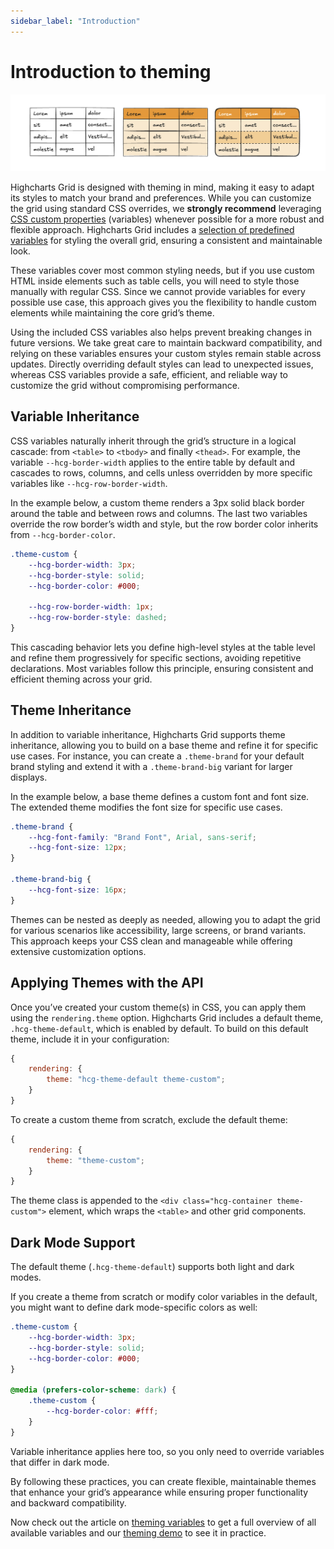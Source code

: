 ```yaml
---
sidebar_label: "Introduction"
---
```


# Introduction to theming

![An illustration showing theming concept](ill_theming.png)

Highcharts Grid is designed with theming in mind, making it easy to adapt its styles to match your brand and preferences. While you can customize the grid using standard CSS overrides, we **strongly recommend** leveraging [CSS custom properties](https://developer.mozilla.org/en-US/docs/Web/CSS/Using_CSS_custom_properties) (variables) whenever possible for a more robust and flexible approach. Highcharts Grid includes a [selection of predefined variables](https://www.highcharts.com/docs/grid/theming/theming-variables) for styling the overall grid, ensuring a consistent and maintainable look.

These variables cover most common styling needs, but if you use custom HTML inside elements such as table cells, you will need to style those manually with regular CSS. Since we cannot provide variables for every possible use case, this approach gives you the flexibility to handle custom elements while maintaining the core grid’s theme.

Using the included CSS variables also helps prevent breaking changes in future versions. We take great care to maintain backward compatibility, and relying on these variables ensures your custom styles remain stable across updates. Directly overriding default styles can lead to unexpected issues, whereas CSS variables provide a safe, efficient, and reliable way to customize the grid without compromising performance.

## Variable Inheritance

CSS variables naturally inherit through the grid’s structure in a logical cascade: from `<table>` to `<tbody>` and finally `<thead>`. For example, the variable `--hcg-border-width` applies to the entire table by default and cascades to rows, columns, and cells unless overridden by more specific variables like `--hcg-row-border-width`.

In the example below, a custom theme renders a 3px solid black border around the table and between rows and columns. The last two variables override the row border’s width and style, but the row border color inherits from `--hcg-border-color`.

```css
.theme-custom {
    --hcg-border-width: 3px;
    --hcg-border-style: solid;
    --hcg-border-color: #000;

    --hcg-row-border-width: 1px;
    --hcg-row-border-style: dashed;
}
```

This cascading behavior lets you define high-level styles at the table level and refine them progressively for specific sections, avoiding repetitive declarations. Most variables follow this principle, ensuring consistent and efficient theming across your grid.

## Theme Inheritance

In addition to variable inheritance, Highcharts Grid supports theme inheritance, allowing you to build on a base theme and refine it for specific use cases. For instance, you can create a `.theme-brand` for your default brand styling and extend it with a `.theme-brand-big` variant for larger displays.

In the example below, a base theme defines a custom font and font size. The extended theme modifies the font size for specific use cases.

```css
.theme-brand {
    --hcg-font-family: "Brand Font", Arial, sans-serif;
    --hcg-font-size: 12px;
}

.theme-brand-big {
    --hcg-font-size: 16px;
}
```

Themes can be nested as deeply as needed, allowing you to adapt the grid for various scenarios like accessibility, large screens, or brand variants. This approach keeps your CSS clean and manageable while offering extensive customization options.

## Applying Themes with the API

Once you’ve created your custom theme(s) in CSS, you can apply them using the `rendering.theme` option. Highcharts Grid includes a default theme, `.hcg-theme-default`, which is enabled by default. To build on this default theme, include it in your configuration:

```js
{
    rendering: {
        theme: "hcg-theme-default theme-custom";
    }
}
```

To create a custom theme from scratch, exclude the default theme:

```js
{
    rendering: {
        theme: "theme-custom";
    }
}
```

The theme class is appended to the `<div class="hcg-container theme-custom">` element, which wraps the `<table>` and other grid components.

## Dark Mode Support

The default theme (`.hcg-theme-default`) supports both light and dark modes.

If you create a theme from scratch or modify color variables in the default, you might want to define dark mode-specific colors as well:

```css
.theme-custom {
    --hcg-border-width: 3px;
    --hcg-border-style: solid;
    --hcg-border-color: #000;
}

@media (prefers-color-scheme: dark) {
    .theme-custom {
        --hcg-border-color: #fff;
    }
}
```

Variable inheritance applies here too, so you only need to override variables that differ in dark mode.

By following these practices, you can create flexible, maintainable themes that enhance your grid’s appearance while ensuring proper functionality and backward compatibility.

Now check out the article on [theming variables](https://www.highcharts.com/docs/grid/theming/theming-variables) to get a full overview of all available variables and our [theming demo](https://www.highcharts.com/grid/demo/grid/theming/theming) to see it in practice.

